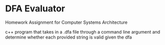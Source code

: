# DFA Evaluator
Homework Assignment for Computer Systems Architecture

c++ program that takes in a .dfa file through a command line argument and determine whether each provided string is valid given the dfa
